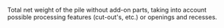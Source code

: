 ﻿Total net weight of the pile without add-on parts, taking into account possible processing features (cut-out's, etc.) or openings and recesses.